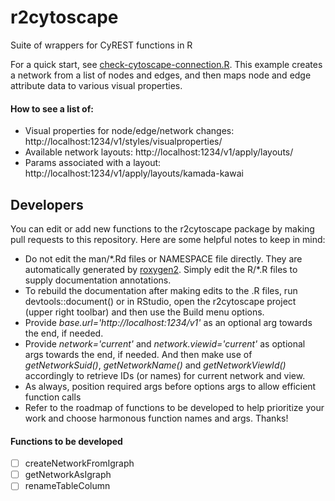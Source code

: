 # r2cytoscape 
Suite of wrappers for CyREST functions in R

For a quick start, see [check-cytoscape-connection.R](../check-cytoscape-connection.R). This example creates a network from a list of nodes and edges, and then maps node and edge attribute data to various visual properties.

#### How to see a list of:
* Visual properties for node/edge/network changes: http://localhost:1234/v1/styles/visualproperties/
* Available network layouts: http://localhost:1234/v1/apply/layouts/
* Params associated with a layout: http://localhost:1234/v1/apply/layouts/kamada-kawai


## Developers
You can edit or add new functions to the r2cytoscape package by making pull requests to this repository. Here are some helpful notes to keep in mind:
* Do not edit the man/\*.Rd files or NAMESPACE file directly. They are automatically generated by [roxygen2](https://cran.r-project.org/web/packages/roxygen2/vignettes/roxygen2.html). Simply edit the R/\*.R files to supply documentation annotations.
* To rebuild the documentation after making edits to the .R files, run devtools::document() or in RStudio, open the r2cytoscape project (upper right toolbar) and then use the Build menu options.
* Provide *base.url='http://<span></span>localhost:1234/v1'* as an optional arg towards the end, if needed.
* Provide *network='current'* and *network.viewid='current'* as optional args towards the end, if needed. And then make use of *getNetworkSuid()*, *getNetworkName()* and *getNetworkViewId()* accordingly to retrieve IDs (or names) for current network and view.
* As always, position required args before options args to allow efficient function calls
* Refer to the roadmap of functions to be developed to help prioritize your work and choose harmonous function names and args. Thanks!

#### Functions to be developed
- [ ] createNetworkFromIgraph
- [ ] getNetworkAsIgraph
- [ ] renameTableColumn

